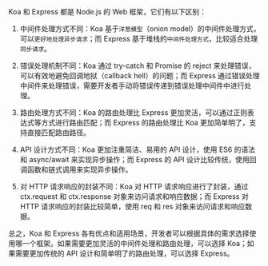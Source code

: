 Koa 和 Express 都是 Node.js 的 Web 框架，它们有以下区别：

1. 中间件处理方式不同：Koa 基于`洋葱模型`（onion model）的中间件处理方式，可以`更好地处理异步请求`；而 Express 基于堆栈的`中间件处理方式`，比较适合处理`同步请求`。

2. 错误处理机制不同：Koa 通过 try-catch 和 Promise 的 reject 来处理错误，可以有效地避免回调地狱（callback hell）的问题；而 Express 通过错误处理中间件来处理错误，需要开发者手动将错误传递到错误处理中间件中进行处理。

3. 路由处理方式不同：Koa 的路由处理比 Express 更加灵活，可以通过正则表达式等方式进行路由匹配；而 Express 的路由处理比 Koa 更加简单明了，支持直接匹配路由路径。

4. API 设计方式不同：Koa 更加注重简洁、易用的 API 设计，使用 ES6 的语法和 async/await 来实现异步操作；而 Express 的 API 设计比较传统，使用回调函数和链式调用来实现异步操作。

5. 对 HTTP 请求响应的封装不同：Koa 对 HTTP 请求响应进行了封装，通过 ctx.request 和 ctx.response 对象来访问请求和响应数据；而 Express 对 HTTP 请求响应的封装比较简单，使用 req 和 res 对象来访问请求和响应数据。

总之，Koa 和 Express 各有优点和适用场景，开发者可以根据具体的需求选择使用哪一个框架。如果需要更加灵活的中间件处理和路由处理，可以选择 Koa；如果需要更加传统的 API 设计和简单明了的路由处理，可以选择 Express。